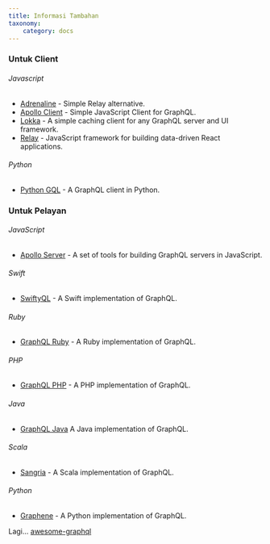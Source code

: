 ```yaml
---
title: Informasi Tambahan
taxonomy:
    category: docs
---
```


### Untuk Client

###### Javascript
* [Adrenaline](https://github.com/gyzerok/adrenaline) - Simple Relay alternative.
* [Apollo Client](https://github.com/apollostack/apollo-client) - Simple JavaScript Client for GraphQL.
* [Lokka](https://github.com/kadirahq/lokka) - A simple caching client for any GraphQL server and UI framework.
* [Relay](https://github.com/facebook/relay) - JavaScript framework for building data-driven React applications.

###### Python
* [Python GQL](https://github.com/graphql-python/gql) - A GraphQL client in Python.

### Untuk Pelayan

###### JavaScript
* [Apollo Server](https://github.com/apollostack/graphql-tools) - A set of tools for building GraphQL servers in JavaScript.

###### Swift
* [SwiftyQL](https://github.com/dehlen/SwiftyQL) - A Swift implementation of GraphQL.

###### Ruby
* [GraphQL Ruby](https://github.com/rmosolgo/graphql-ruby) - A Ruby implementation of GraphQL.

###### PHP
* [GraphQL PHP](https://github.com/webonyx/graphql-php) - A PHP implementation of GraphQL.

###### Java
* [GraphQL Java](https://github.com/graphql-java/graphql-java) A Java implementation of GraphQL.

###### Scala
* [Sangria](https://github.com/sangria-graphql/sangria) - A Scala implementation of GraphQL.

###### Python
* [Graphene](https://github.com/graphql-python/graphene) -  A Python implementation of GraphQL.

Lagi...
[awesome-graphql](https://github.com/chentsulin/awesome-graphql)
